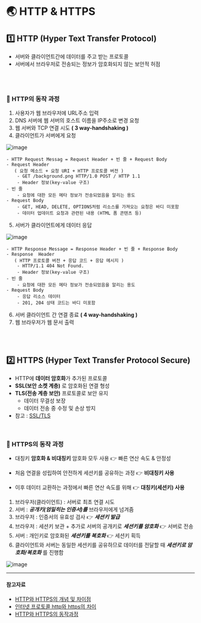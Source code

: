 # 🌏 HTTP & HTTPS

## 1️⃣ HTTP (Hyper Text Transfer Protocol)

  
- 서버와 클라이언트간에 데이터를 주고 받는 프로토콜  
- 서버에서 브라우저로 전송되는 정보가 암호화되지 않는 보안적 허점  

<br>
<br>

   
### 🛫 HTTP의 동작 과정

1. 사용자가 웹 브라우저에 URL주소 입력
2. DNS 서버에 웹 서버의 호스트 이름을 IP주소로 변경 요청
3. 웹 서버와 TCP 연결 시도 **( 3 way-handshaking )**
4. 클라이언트가 서버에게 요청

![image](https://user-images.githubusercontent.com/63834758/221482278-cab3ed7a-9f0c-49e5-9bc9-28143167a199.png)

    - HTTP Request Messag = Request Header + 빈 줄 + Request Body
    - Request Header
       ( 요청 메소드 + 요청 URI + HTTP 프로토콜 버전 )
        - GET /background.png HTTP/1.0 POST / HTTP 1.1
        - Header 정보(key-value 구조)
    - 빈 줄
        - 요청에 대한 모든 메타 정보가 전송되었음을 알리는 용도
    - Request Body
        - GET, HEAD, DELETE, OPTIONS처럼 리소스를 가져오는 요청은 바디 미포함 
        - 데이터 업데이트 요청과 관련된 내용 (HTML 폼 콘텐츠 등)
  
  
5. 서버가 클라이언트에게 데이터 응답

![image](https://user-images.githubusercontent.com/63834758/221720222-65358d24-e7e4-47b8-b7f1-5480c9522681.png)

    - HTTP Response Message = Response Header + 빈 줄 + Response Body
    - Response  Header
       ( HTTP 프로토콜 버전 + 응답 코드 + 응답 메시지 )
        - HTTP/1.1 404 Not Found.
        - Header 정보(key-value 구조)
    - 빈 줄
        - 요청에 대한 모든 메타 정보가 전송되었음을 알리는 용도
    - Request Body
        - 응답 리소스 데이터 
        - 201, 204 상태 코드는 바디 미포함
        
6. 서버 클라이언트 간 연결 종료 **( 4 way-handshaking )**
7. 웹 브라우저가 웹 문서 출력
  

<br>
<br>

## 2️⃣ HTTPS (Hyper Text Transfer Protocol Secure)
  
- HTTP에 **데이터 암호화**가 추가된 프로토콜
- **SSL(보안 소켓 계층)** 로 암호화된 연결 형성
- **TLS(전송 계층 보안)** 프로토콜로 보안 유지
    - 데이터 무결성 보장
    - 데이터 전송 중 수정 및 손상 방지
- 참고 : [SSL/TLS](https://github.com/SeoYeonBae/CS_study/blob/main/Network/TLS%26SSL%20HandShake.md)


 
<br>

### 🛫 HTTPS의 동작 과정

- 대칭키 **암호화 & 비대칭키** 암호화 모두 사용 👉 빠른 연산 속도 & 안정성

- 처음 연결을 성립하여 안전하게 세션키를 공유하는 과정 👉 **비대칭키 사용**
- 이후 데이터 교환하는 과정에서 빠른 연산 속도를 위해 👉 **대칭키(세션키) 사용**  
  
  
1. 브라우저(클라이언트) : 서버로 최초 연결 시도  
3. 서버 : ***공개키(엄밀히는 인증서)를*** 브라우저에게 넘겨줌
4. 브라우저 : 인증서의 유효성 검사 👉 ***세션키 발급***
5. 브라우저 : 세션키 보관 + 추가로 서버의 공개키로 ***세션키를 암호화*** 👉 서버로 전송
6. 서버 : 개인키로 암호화된 ***세션키를 복호화*** 👉 세션키 획득
7. 클라이언트와 서버는 동일한 세션키를 공유하므로 데이터를 전달할 때 ***세션키로 암호화/복호화*** 를 진행함

 ![image](https://user-images.githubusercontent.com/63834758/221483730-a07d795d-3859-4918-8140-4633632b293e.png)


<hr>


#### 참고자료

- [HTTP와 HTTPS의 개념 및 차이점](https://mangkyu.tistory.com/98)
- [인터넷 프로토콜 http와 https의 차이](https://post.naver.com/viewer/postView.nhn?volumeNo=16561296&memberNo=1834)
- [HTTP와 HTTPS의 동작과정](https://jiyoungtt.tistory.com/66)
